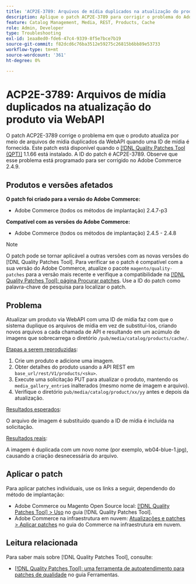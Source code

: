 ```yaml
---
title: 'ACP2E-3789: Arquivos de mídia duplicados na atualização do produto via WebAPI'
description: Aplique o patch ACP2E-3789 para corrigir o problema do Adobe Commerce em que as atualizações de produto por meio de arquivos de mídia duplicados da WebAPI quando uma ID de mídia é fornecida.
feature: Catalog Management, Media, REST, Products, Cache
role: Admin, Developer
type: Troubleshooting
exl-id: 1eaa8ed0-fde6-47c4-9339-8f5e7bce7b19
source-git-commit: f82dcd6c76ba3512e59275c26815b6bb89e53733
workflow-type: tm+mt
source-wordcount: '361'
ht-degree: 0%

---
```


# ACP2E-3789: Arquivos de mídia duplicados na atualização do produto via WebAPI

O patch ACP2E-3789 corrige o problema em que o produto atualiza por meio de arquivos de mídia duplicados da WebAPI quando uma ID de mídia é fornecida. Este patch está disponível quando o [[!DNL Quality Patches Tool (QPT)]](/help/tools/quality-patches-tool/quality-patches-tool-to-self-serve-quality-patches.md) 1.1.66 está instalado. A ID do patch é ACP2E-3789. Observe que esse problema está programado para ser corrigido no Adobe Commerce 2.4.9.

## Produtos e versões afetados

**O patch foi criado para a versão do Adobe Commerce:**

* Adobe Commerce (todos os métodos de implantação) 2.4.7-p3

**Compatível com as versões do Adobe Commerce:**

* Adobe Commerce (todos os métodos de implantação) 2.4.5 - 2.4.8

>[!NOTE]
>
>O patch pode se tornar aplicável a outras versões com as novas versões do [!DNL Quality Patches Tool]. Para verificar se o patch é compatível com a sua versão do Adobe Commerce, atualize o pacote `magento/quality-patches` para a versão mais recente e verifique a compatibilidade na [[!DNL Quality Patches Tool]: página Procurar patches](https://experienceleague.adobe.com/tools/commerce-quality-patches/index.html). Use a ID do patch como palavra-chave de pesquisa para localizar o patch.

## Problema

Atualizar um produto via WebAPI com uma ID de mídia faz com que o sistema duplique os arquivos de mídia em vez de substituí-los, criando novos arquivos a cada chamada de API e resultando em um acúmulo de imagens que sobrecarrega o diretório `/pub/media/catalog/products/cache/`.

<u>Etapas a serem reproduzidas</u>:

1. Crie um produto e adicione uma imagem.
1. Obter detalhes do produto usando a API REST em `base_url/rest/V1/products/<sku>`.
1. Execute uma solicitação PUT para atualizar o produto, mantendo os `media_gallery_entrie`s inalterados (mesmo nome de imagem e arquivo).
1. Verifique o diretório `pub/media/catalog/product/xx/yy` antes e depois da atualização.

<u>Resultados esperados</u>:

O arquivo de imagem é substituído quando a ID de mídia é incluída na solicitação.

<u>Resultados reais</u>:

A imagem é duplicada com um novo nome (por exemplo, wb04-blue-1.jpg), causando a criação desnecessária do arquivo.

## Aplicar o patch

Para aplicar patches individuais, use os links a seguir, dependendo do método de implantação:

* Adobe Commerce ou Magento Open Source local: [[!DNL Quality Patches Tool] > Uso](/help/tools/quality-patches-tool/usage.md) no guia [!DNL Quality Patches Tool].
* Adobe Commerce na infraestrutura em nuvem: [Atualizações e patches > Aplicar patches](https://experienceleague.adobe.com/docs/commerce-cloud-service/user-guide/develop/upgrade/apply-patches.html) no guia do Commerce na infraestrutura em nuvem.

## Leitura relacionada

Para saber mais sobre [!DNL Quality Patches Tool], consulte:

* [[!DNL Quality Patches Tool]: uma ferramenta de autoatendimento para patches de qualidade](/help/tools/quality-patches-tool/quality-patches-tool-to-self-serve-quality-patches.md) no guia Ferramentas.
